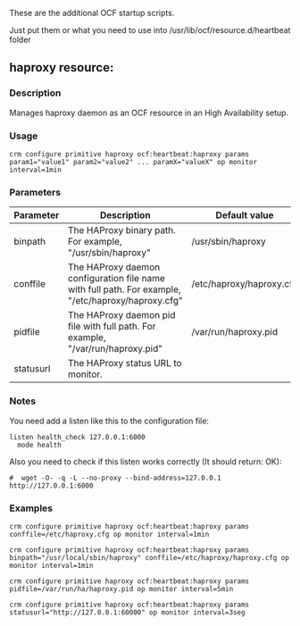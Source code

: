 These are the additional OCF startup scripts.

Just put them or what you need to use into /usr/lib/ocf/resource.d/heartbeat folder

haproxy resource:
-----------------

### Description

Manages haproxy daemon as an OCF resource in an High Availability setup.

### Usage

```
crm configure primitive haproxy ocf:heartbeat:haproxy params param1="value1" param2="value2" ... paramX="valueX" op monitor interval=1min
```

### Parameters

| Parameter | Description | Default value |
| --- | --- | --- |
| binpath | The HAProxy binary path. For example, "/usr/sbin/haproxy" | /usr/sbin/haproxy |
| conffile | The HAProxy daemon configuration file name with full path. For example, "/etc/haproxy/haproxy.cfg" | /etc/haproxy/haproxy.cfg |
| pidfile | The HAProxy daemon pid file with full path. For example, "/var/run/haproxy.pid" | /var/run/haproxy.pid |
| statusurl | The HAProxy status URL to monitor. | |

### Notes

You need add a listen like this to the configuration file:
```
listen health_check 127.0.0.1:6000
  mode health
```

Also you need to check if this listen works correctly (It should return: OK):
```
#  wget -O- -q -L --no-proxy --bind-address=127.0.0.1 http://127.0.0.1:6000
```

### Examples

```
crm configure primitive haproxy ocf:heartbeat:haproxy params conffile=/etc/haproxy.cfg op monitor interval=1min

crm configure primitive haproxy ocf:heartbeat:haproxy params binpath="/usr/local/sbin/haproxy" conffile=/etc/haproxy/haproxy.cfg op monitor interval=1min

crm configure primitive haproxy ocf:heartbeat:haproxy params pidfile=/var/run/ha/haproxy.pid op monitor interval=5min

crm configure primitive haproxy ocf:heartbeat:haproxy params statusurl="http://127.0.0.1:60000" op monitor interval=3seg
```
